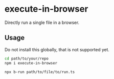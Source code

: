 # execute-in-browser

Directly run a single file in a browser.

## Usage

Do not install this globally, that is not supported yet.

```sh
cd path/to/your/repo
npm i execute-in-browser

npx b-run path/to/file/to/run.ts
```
